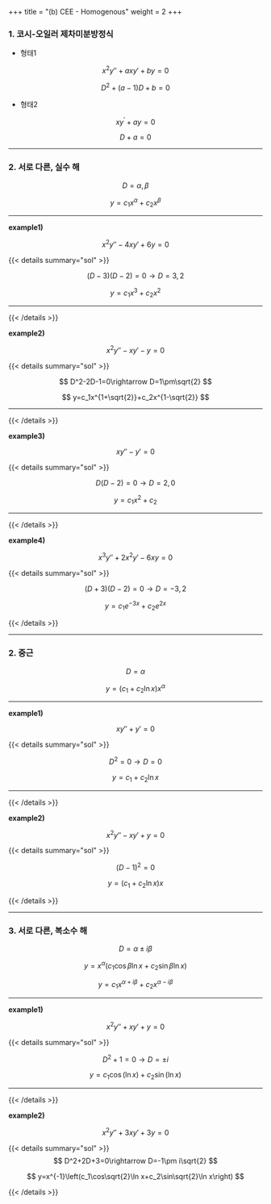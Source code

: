 +++
title = "(b) CEE - Homogenous"
weight = 2
+++

### 1. 코시-오일러 제차미분방정식

* 형태1

$$
x^2y''+axy'+by=0
$$

$$
D^2+\left(a-1\right)D+b=0
$$

* 형태2

$$
xy^{\prime}+ay=0
$$

$$
D+a=0
$$

---

### 2. 서로 다른, 실수 해

$$
D=\alpha,\beta
$$

$$
y=c_1x^{\alpha}+c_2x^{\beta}
$$

---

**example1)**

$$
x^2y''-4xy'+6y=0
$$

{{< details summary="sol" >}}

$$
\left(D-3\right)\left(D-2\right)=0\rightarrow D=3,2
$$

$$
y=c_1x^3+c_2x^2
$$

<hr>

{{< /details >}}

**example2)**

$$
x^2y''-xy'-y=0
$$

{{< details summary="sol" >}}

$$
D^2-2D-1=0\rightarrow D=1\pm\sqrt{2}
$$

$$
y=c_1x^{1+\sqrt{2}}+c_2x^{1-\sqrt{2}}
$$

<hr>

{{< /details >}}

**example3)**

$$
xy''-y'=0
$$

{{< details summary="sol" >}}

$$
D\left(D-2\right)=0\rightarrow D=2,0
$$

$$
y=c_1x^2+c_2
$$

<hr>

{{< /details >}}

**example4)**

$$
x^3y''+2x^2y'-6xy=0
$$

{{< details summary="sol" >}}

$$
\left(D+3\right)\left(D-2\right)=0 \rightarrow D=-3,2 
$$

$$
y=c_1e^{-3x}+c_2e^{2x}
$$

{{< /details >}}

---

### 2. 중근

$$
D=\alpha
$$

$$
y=\left(c_1+c_2\ln x\right)x^{\alpha}
$$

---

**example1)**

$$
xy''+y'=0
$$

{{< details summary="sol" >}}

$$
D^2=0 \rightarrow D=0
$$

$$
y=c_1+c_2\ln x
$$

<hr>

{{< /details >}}

**example2)**

$$
x^2y''-xy'+y=0
$$

{{< details summary="sol" >}}

$$
\left(D-1\right)^2=0
$$

$$
y=\left(c_1+c_2\ln x\right)x
$$

{{< /details >}}

---

### 3. 서로 다른, 복소수 해

$$
D=\alpha\pm i\beta
$$

$$y=x^{\alpha}\left(c_1\cos\beta\ln x+c_2\sin\beta\ln x\right)
$$

$$
y=c_1x^{\alpha+i\beta}+c_2x^{\alpha-i\beta}
$$

---

**example1)**

$$
x^2y''+xy'+y=0
$$  

{{< details summary="sol" >}}

$$
D^2+1=0\rightarrow D=\pm i 
$$

$$
y=c_1\cos\left(\ln x\right)+c_2\sin\left(\ln x\right)
$$

<hr>

{{< /details >}}

**example2)**

$$
x^2y''+3xy'+3y=0
$$  

{{< details summary="sol" >}}
$$
D^2+2D+3=0\rightarrow D=-1\pm i\sqrt{2}
$$

$$
y=x^{-1}\left(c_1\cos\sqrt{2}\ln x+c_2\sin\sqrt{2}\ln x\right)
$$

{{< /details >}}